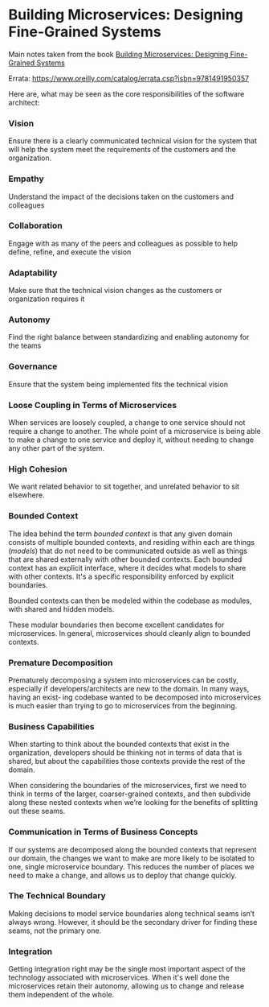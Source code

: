 # Building Microservices: Designing Fine-Grained Systems

Main notes taken from the book [Building Microservices: Designing Fine-Grained Systems](https://www.amazon.com/Building-Microservices-Designing-Fine-Grained-Systems/dp/1491950358)

Errata: https://www.oreilly.com/catalog/errata.csp?isbn=9781491950357

Here are, what may be seen as the core responsibilities of the software architect:

### Vision

Ensure there is a clearly communicated technical vision for the system that will help the system meet the requirements of the customers and the organization.

### Empathy

Understand the impact of the decisions taken on the customers and colleagues

### Collaboration

Engage with as many of the peers and colleagues as possible to help define, refine, and execute the vision

### Adaptability

Make sure that the technical vision changes as the customers or organization requires it

### Autonomy

Find the right balance between standardizing and enabling autonomy for the teams

### Governance

Ensure that the system being implemented fits the technical vision

### Loose Coupling in Terms of Microservices

When services are loosely coupled, a change to one service should not require a change to another. The whole point of a microservice is being able to make a change to one service and deploy it, without needing to change any other part of the system.

### High Cohesion

We want related behavior to sit together, and unrelated behavior to sit elsewhere.

### Bounded Context

The idea behind the term *bounded context* is that any given domain consists of multiple bounded contexts, and residing within each are things (*models*) that do not need to be communicated outside as well as things that are shared externally with other bounded contexts. Each bounded context has an explicit interface, where it decides what models to share with other contexts. It's a specific responsibility enforced by explicit boundaries.

Bounded contexts can then be modeled within the codebase as modules, with shared and hidden models.

These modular boundaries then become excellent candidates for microservices. In general, microservices should cleanly align to bounded contexts.

### Premature Decomposition

Prematurely decomposing a system into microservices can be costly, especially if developers/architects are new to the domain. In many ways, having an exist‐
ing codebase wanted to be decomposed into microservices is much easier than trying to go to microservices from the beginning.

### Business Capabilities

When starting to think about the bounded contexts that exist in the organization, developers should be thinking not in terms of data that is shared, but about the capabilities those contexts provide the rest of the domain.

When considering the boundaries of the microservices, first we need to think in terms of the larger, coarser-grained contexts, and then subdivide along these nested contexts when we’re looking for the benefits of splitting out these seams.

### Communication in Terms of Business Concepts

If our systems are decomposed along the bounded contexts that represent our domain, the changes we want to make are more likely to be isolated to one, single microservice boundary. This reduces the number of places we need to make a change, and allows us to deploy that change quickly.

### The Technical Boundary

Making decisions to model service boundaries along technical seams isn’t always wrong. However, it should be the secondary driver for finding these seams, not the primary one.

### Integration

Getting integration right may be the single most important aspect of the technology associated with microservices. When it's well done the microservices retain their autonomy, allowing us to change and release them independent of the whole.
